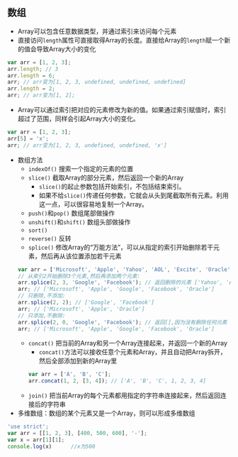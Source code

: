 ## 数组
- Array可以包含任意数据类型，并通过索引来访问每个元素
- 直接访问`length`属性可直接取得Array的长度。直接给Array的`length`赋一个新的值会导致Array大小的变化
```javascript
var arr = [1, 2, 3];
arr.length; // 3
arr.length = 6;
arr; // arr变为[1, 2, 3, undefined, undefined, undefined]
arr.length = 2;
arr; // arr变为[1, 2];
```
- Array可以通过索引把对应的元素修改为新的值。如果通过索引赋值时，索引超过了范围，同样会引起Array大小的变化。
```javascript
var arr = [1, 2, 3];
arr[5] = 'x';
arr; // arr变为[1, 2, 3, undefined, undefined, 'x']
```
- 数组方法
    - `indexOf()`  搜索一个指定的元素的位置
    - `slice()`  截取Array的部分元素，然后返回一个新的Array
        - `slice()`的起止参数包括开始索引，不包括结束索引。
        - 如果不给`slice()`传递任何参数，它就会从头到尾截取所有元素。利用这一点，可以很容易地复制一个Array。
    - `push()`和`pop()`  数组尾部做操作
    - `unshift()`和`shift()`    数组头部做操作
    - `sort()`
    - `reverse()`   反转
    - `splice()`  修改Array的“万能方法”，可以从指定的索引开始删除若干元素，然后再从该位置添加若干元素
    ```javascript
    var arr = ['Microsoft', 'Apple', 'Yahoo', 'AOL', 'Excite', 'Oracle'];
    // 从索引2开始删除3个元素,然后再添加两个元素:
    arr.splice(2, 3, 'Google', 'Facebook'); // 返回删除的元素 ['Yahoo', 'AOL', 'Excite']
    arr; // ['Microsoft', 'Apple', 'Google', 'Facebook', 'Oracle']
    // 只删除,不添加:
    arr.splice(2, 2); // ['Google', 'Facebook']
    arr; // ['Microsoft', 'Apple', 'Oracle']
    // 只添加,不删除:
    arr.splice(2, 0, 'Google', 'Facebook'); // 返回[],因为没有删除任何元素
    arr; // ['Microsoft', 'Apple', 'Google', 'Facebook', 'Oracle']
    ```
    - `concat()`  把当前的Array和另一个Array连接起来，并返回一个新的Array
        - `concat()`方法可以接收任意个元素和Array，并且自动把Array拆开，然后全部添加到新的Array里
        ```javascript
        var arr = ['A', 'B', 'C'];
        arr.concat(1, 2, [3, 4]); // ['A', 'B', 'C', 1, 2, 3, 4]
        ```
    - `join()`    把当前Array的每个元素都用指定的字符串连接起来，然后返回连接后的字符串
- 多维数组：数组的某个元素又是一个Array，则可以形成多维数组
```javascript
'use strict';
var arr = [[1, 2, 3], [400, 500, 600], '-'];
var x = arr[1][1];
console.log(x)      //x为500
```